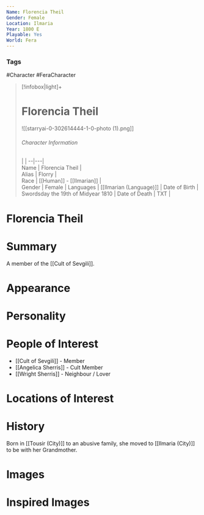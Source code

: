 ```yaml
---
Name: Florencia Theil  
Gender: Female
Location: Ilmaria
Year: 1800 E
Playable: Yes
World: Fera
---
```


### Tags
#Character #FeraCharacter 

> [!infobox|light]+  
> # Florencia Theil  
> ![[starryai-0-302614444-1-0-photo (1).png]]
> ###### Character Information
>  |   |
> --|---|  
> Name | Florencia Theil |  
> Alias | Florry |  
> Race | [[Human]] - [[Ilmarian]] |  
> Gender | Female |
> Languages | [[Ilmarian (Language)]] |
> Date of Birth | Swordsday the 19th of Midyear 1810 |
> Date of Death | TXT |

# Florencia Theil

# Summary
A member of the [[Cult of Sevgili]].

# Appearance

# Personality

# People of Interest
- [[Cult of Sevgili]] - Member
- [[Angelica Sherris]] - Cult Member
- [[Wright Sherris]] - Neighbour / Lover

# Locations of Interest

# History
Born in [[Tousir (City)]] to an abusive family, she moved to [[Ilmaria (City)]] to be with her Grandmother.

# Images

# Inspired Images

